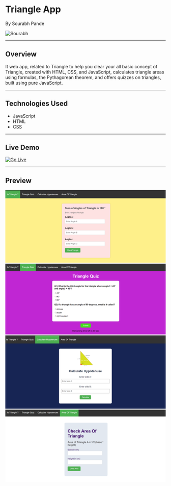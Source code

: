 # Triangle App 
By Sourabh Pande

![Sourabh](https://img.shields.io/badge/sourabh--Pande-JS--Developer-green)

---

## Overview
It web app, related to Triangle to help you clear your all basic concept of Triangle, 
created with HTML, CSS, and JavaScript, calculates triangle areas using formulas, the Pythagorean theorem, and offers quizzes on triangles, built using pure JavaScript.

---

## Technologies Used
- JavaScript
- HTML
- CSS

---

## Live Demo
[![Go Live](https://img.shields.io/badge/Go%20Live-1DA1F?style=for-the-badge&logo=&logoColor=white)](https://is-triangle-neogcamp.netlify.app/)

---

## Preview
![Website Preview](./images/angleForm.png)
![Website Preview](./images/quiz.png)
![Website Preview](./images/hypotenues.png)
![Website Preview](./images/area.png)

